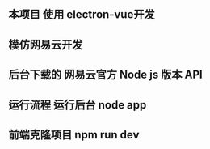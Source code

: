 <!--
 * @Descripttion: 
 * @Author: mikasa
 * @Date: 2020-10-06 16:32:42
-->
## 本项目 使用 electron-vue开发
## 模仿网易云开发   
## 后台下载的 网易云官方 Node js 版本 API 


## 运行流程  运行后台 node app
## 前端克隆项目 npm run dev

